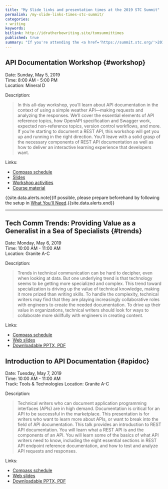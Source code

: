 ```yaml
---
title: "My Slide links and presentation times at the 2019 STC Summit"
permalink: /my-slide-links-times-stc-summit/
categories:
- writing
keywords:
bitlink: http://idratherbewriting.site/tomsummittimes
published: true
summary: "If you're attending the <a href='https://summit.stc.org/'>2019 STC Summit in Denver</a> and you want to attend my presentations, download my slides, or get other info, I've added details below."
---
```


## API Documentation Workshop {#workshop}

Date: Sunday, May 5, 2019<br/>
Time: 8:00 AM - 5:00 PM<br/>
Location: Mineral D

Description:

> In this all-day workshop, you’ll learn about API documentation in the context of using a simple weather API—making requests and analyzing the responses. We’ll cover the essential elements of API reference topics, how OpenAPI specification and Swagger work, expected non-reference topics, version control workflows, and more. If you’re starting to document a REST API, this workshop will get you up and running in the right direction. You’ll leave with a solid grasp of the necessary components of REST API documentation as well as how to deliver an interactive learning experience that developers want.

Links:

* [Compass schedule](https://event.crowdcompass.com/stcsummit19/activity/k521UzLkkW)
* [Slides](/learnapidoc/docapis_course_slides.html)
* [Workshop activities](/learnapidoc/docapis_workshop_activities.html)
* [Course material](/learnapidoc/)

{{site.data.alerts.note}}If possible, please prepare beforehand by following the setup in <a href="/learnapidoc/index.html#what-youll-need">What You'll Need</a>.{{site.data.alerts.end}}

<hr/>

## Tech Comm Trends: Providing Value as a Generalist in a Sea of Specialists {#trends}

Date: Monday, May 6, 2019<br/>
Time: 10:00 AM - 11:00 AM<br/>
Location: Granite A-C

Description:
> Trends in technical communication can be hard to decipher, even when looking at data. But one underlying trend is that technology seems to be getting more specialized and complex. This trend toward specialization is driving up the value of technical knowledge, making it more prized than writing skills. To handle the complexity, technical writers may find that they are playing increasingly collaborative roles with engineers to create the needed documentation. To drive up their value in organizations, technical writers should look for ways to collaborate more skillfully with engineers in creating content.

Links:

* [Compass schedule](https://event.crowdcompass.com/stcsummit19/activity/oBqOlU2rVR)
* [Web slides](/slides/trends_stc19/)
* [Downloadable PPTX, PDF](http://idratherassets.com/stc19trends.zip)

## Introduction to API Documentation {#apidoc}

Date: Tuesday, May 7, 2019<br/>
Time: 10:00 AM - 11:00 AM<br/>
Track: Tools & Technologies
Location: Granite A-C

Description:
> Technical writers who can document application programming interfaces (APIs) are in high demand. Documentation is critical for an API to be successful in the marketplace. This presentation is for writers who want to learn more about APIs, or want to break into the field of API documentation. This talk provides an introduction to REST API documentation. You will learn what a REST API is and the components of an API. You will learn some of the basics of what API writers need to know, including the eight essential sections in REST API endpoint reference documentation, and how to test and analyze API requests and responses.

Links:

* [Compass schedule](https://event.crowdcompass.com/stcsummit19/activity/q0giL7hGfF)
* [Web slides](https://idratherbewriting.com/slides/trends_stc19/)
* [Downloadable PPTX, PDF](http://idratherassets.com/stc19introapidocs.zip)
